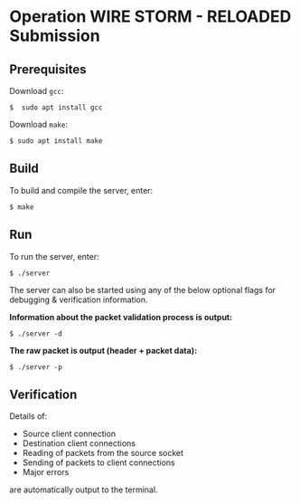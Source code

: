 # Operation WIRE STORM - RELOADED Submission

## Prerequisites
Download `gcc`:
```
$  sudo apt install gcc
```
Download `make`:
```
$ sudo apt install make
```

## Build
To build and compile the server, enter:
```
$ make
```

## Run
To run the server, enter:
```
$ ./server
```
The server can also be started using any of the below optional flags for debugging & verification information.

**Information about the packet validation process is output:**
```
$ ./server -d
```
**The raw packet is output (header + packet data):**
```
$ ./server -p
```

## Verification
Details of:
- Source client connection
- Destination client connections
- Reading of packets from the source socket
- Sending of packets to client connections
- Major errors

are automatically output to the terminal.

